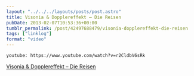 ```yaml
---
layout: "../../../layouts/posts/post.astro"
title: Visonia & Dopplereffekt – Die Reisen
pubDate: 2013-02-07T10:53:36+00:00
tumblr_permalink: /post/42497688479/visonia-dopplereffekt-die-reisen
tags: ["linklog"]
format: "video"
---
```


`youtube: https://www.youtube.com/watch?v=r2CldbV6sRk`

[Visonia & Dopplereffekt &#8211; Die Reisen][1]

[1]: https://www.youtube.com/watch?v=r2CldbV6sRk
